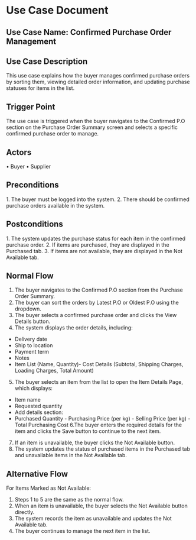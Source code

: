 ﻿# **Use Case Document**
## **Use Case Name: Confirmed Purchase Order Management**

## **Use Case Description**
This use case explains how the buyer manages confirmed purchase orders by sorting them, viewing detailed order information, and updating purchase statuses for items in the list.
## **Trigger Point**
The use case is triggered when the buyer navigates to the Confirmed P.O section on the Purchase Order Summary screen and selects a specific confirmed purchase order to manage.
## **Actors**
• Buyer
• Supplier
## **Preconditions**
1\. The buyer must be logged into the system.
2\. There should be confirmed purchase orders available in the system.
## **Postconditions**
1\. The system updates the purchase status for each item in the confirmed purchase order.
2\. If items are purchased, they are displayed in the Purchased tab.
3\. If items are not available, they are displayed in the Not Available tab.
## **Normal Flow**
1. The buyer navigates to the Confirmed P.O section from the Purchase Order Summary.
2. The buyer can sort the orders by Latest P.O or Oldest P.O using the dropdown.
3. The buyer selects a confirmed purchase order and clicks the View Details button.
4. The system displays the order details, including:
- Delivery date
- Ship to location
- Payment term
- Notes
- Item List (Name, Quantity)- Cost Details (Subtotal, Shipping Charges, Loading Charges, Total Amount)
5. The buyer selects an item from the list to open the Item Details Page, which displays:
- Item name
- Requested quantity
- Add details section:
- Purchased Quantity
      - Purchasing Price (per kg)
      - Selling Price (per kg)
      - Total Purchasing Cost
6.The buyer enters the required details for the item and clicks the Save button to continue to the next item.
7. If an item is unavailable, the buyer clicks the Not Available button.
8. The system updates the status of purchased items in the Purchased tab and unavailable items in the Not Available tab.
## **Alternative Flow**
For Items Marked as Not Available:
1. Steps 1 to 5 are the same as the normal flow.
2. When an item is unavailable, the buyer selects the Not Available button directly.
3. The system records the item as unavailable and updates the Not Available tab.
4. The buyer continues to manage the next item in the list.
